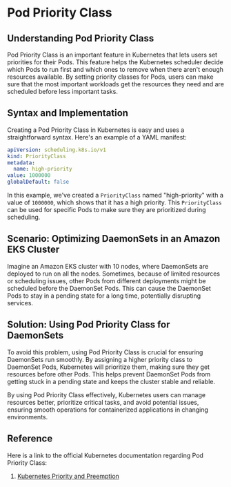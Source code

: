 # Pod Priority Class

## Understanding Pod Priority Class

Pod Priority Class is an important feature in Kubernetes that lets users set priorities for their Pods. This feature helps the Kubernetes scheduler decide which Pods to run first and which ones to remove when there aren't enough resources available. By setting priority classes for Pods, users can make sure that the most important workloads get the resources they need and are scheduled before less important tasks.

## Syntax and Implementation

Creating a Pod Priority Class in Kubernetes is easy and uses a straightforward syntax. Here's an example of a YAML manifest:

```yaml
apiVersion: scheduling.k8s.io/v1
kind: PriorityClass
metadata:
  name: high-priority
value: 1000000
globalDefault: false
```

In this example, we've created a `PriorityClass` named "high-priority" with a value of `1000000`, which shows that it has a high priority. This `PriorityClass` can be used for specific Pods to make sure they are prioritized during scheduling.

## Scenario: Optimizing DaemonSets in an Amazon EKS Cluster

Imagine an Amazon EKS cluster with 10 nodes, where DaemonSets are deployed to run on all the nodes. Sometimes, because of limited resources or scheduling issues, other Pods from different deployments might be scheduled before the DaemonSet Pods. This can cause the DaemonSet Pods to stay in a pending state for a long time, potentially disrupting services.

## Solution: Using Pod Priority Class for DaemonSets

To avoid this problem, using Pod Priority Class is crucial for ensuring DaemonSets run smoothly. By assigning a higher priority class to DaemonSet Pods, Kubernetes will prioritize them, making sure they get resources before other Pods. This helps prevent DaemonSet Pods from getting stuck in a pending state and keeps the cluster stable and reliable.

By using Pod Priority Class effectively, Kubernetes users can manage resources better, prioritize critical tasks, and avoid potential issues, ensuring smooth operations for containerized applications in changing environments.

## Reference

Here is a link to the official Kubernetes documentation regarding Pod Priority Class:

1. [Kubernetes Priority and Preemption](https://kubernetes.io/docs/concepts/configuration/pod-priority-preemption/)
